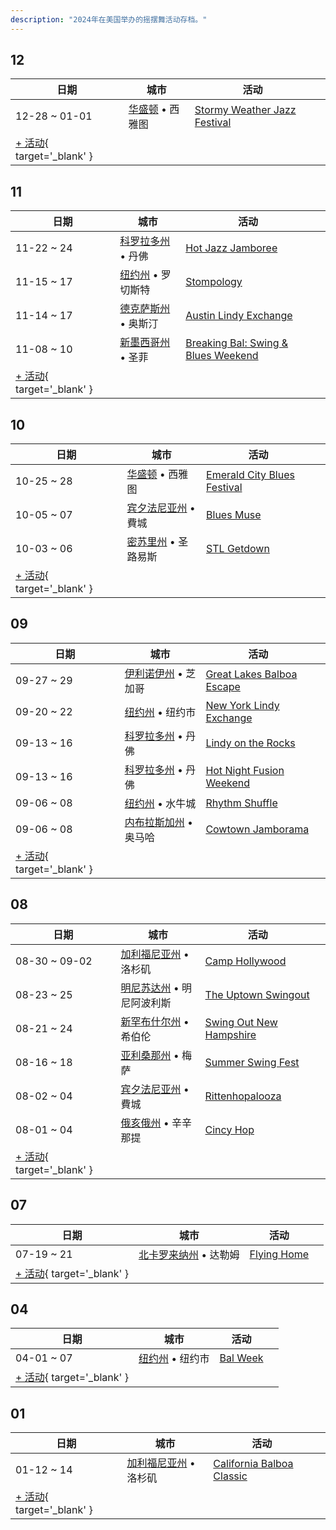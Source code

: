 ```yaml
---
description: "2024年在美国举办的摇摆舞活动存档。"
---
```


## 12

| 日期 | 城市 | 活动 | |
| --- | --- | --- | --- |
| 12-28 ~ 01-01 | [华盛顿](by_city.md#washington) • 西雅图 | [Stormy Weather Jazz Festival](stormy-weather-jazz-festival-2024.md) |  |
| [+ 活动](https://github.com/swingdance/events/issues/new?assignees=&labels=add+event&projects=&template=02-add_entity.yml&title=%5B2024%2Fus%5D%20%3CName%3E&region=us&province=&city=&org_id=&date_starts=2024-12-&date_ends=2024-12-){ target='_blank' }

## 11

| 日期 | 城市 | 活动 | |
| --- | --- | --- | --- |
| 11-22 ~ 24 | [科罗拉多州](by_city.md#colorado) • 丹佛 | [Hot Jazz Jamboree](hot-jazz-jamboree-2024.md) |  |
| 11-15 ~ 17 | [纽约州](by_city.md#new-york) • 罗切斯特 | [Stompology](stompology-2024.md) |  |
| 11-14 ~ 17 | [德克萨斯州](by_city.md#texas) • 奥斯汀 | [Austin Lindy Exchange](austin-lindy-exchange-2024.md) |  |
| 11-08 ~ 10 | [新墨西哥州](by_city.md#new-mexico) • 圣菲 | [Breaking Bal: Swing & Blues Weekend](breaking-bal-swing-n-blues-weekend-2024.md) |  |
| [+ 活动](https://github.com/swingdance/events/issues/new?assignees=&labels=add+event&projects=&template=02-add_entity.yml&title=%5B2024%2Fus%5D%20%3CName%3E&region=us&province=&city=&org_id=&date_starts=2024-11-&date_ends=2024-11-){ target='_blank' }

## 10

| 日期 | 城市 | 活动 | |
| --- | --- | --- | --- |
| 10-25 ~ 28 | [华盛顿](by_city.md#washington) • 西雅图 | [Emerald City Blues Festival](emerald-city-blues-festival-2024.md) |  |
| 10-05 ~ 07 | [宾夕法尼亚州](by_city.md#pennsylvania) • 費城 | [Blues Muse](blues-muse-2024.md) |  |
| 10-03 ~ 06 | [密苏里州](by_city.md#missouri) • 圣路易斯 | [STL Getdown](stl-getdown-2024.md) |  |
| [+ 活动](https://github.com/swingdance/events/issues/new?assignees=&labels=add+event&projects=&template=02-add_entity.yml&title=%5B2024%2Fus%5D%20%3CName%3E&region=us&province=&city=&org_id=&date_starts=2024-10-&date_ends=2024-10-){ target='_blank' }

## 09

| 日期 | 城市 | 活动 | |
| --- | --- | --- | --- |
| 09-27 ~ 29 | [伊利诺伊州](by_city.md#illinois) • 芝加哥 | [Great Lakes Balboa Escape](great-lakes-balboa-escape-2024.md) |  |
| 09-20 ~ 22 | [纽约州](by_city.md#new-york) • 纽约市 | [New York Lindy Exchange](new-york-lindy-exchange-2024.md) |  |
| 09-13 ~ 16 | [科罗拉多州](by_city.md#colorado) • 丹佛 | [Lindy on the Rocks](lindy-on-the-rocks-2024.md) |  |
| 09-13 ~ 16 | [科罗拉多州](by_city.md#colorado) • 丹佛 | [Hot Night Fusion Weekend](hot-night-fusion-weekend-2024.md) |  |
| 09-06 ~ 08 | [纽约州](by_city.md#new-york) • 水牛城 | [Rhythm Shuffle](rhythm-shuffle-2024.md) |  |
| 09-06 ~ 08 | [内布拉斯加州](by_city.md#nebraska) • 奥马哈 | [Cowtown Jamborama](cowtown-jamborama-2024.md) |  |
| [+ 活动](https://github.com/swingdance/events/issues/new?assignees=&labels=add+event&projects=&template=02-add_entity.yml&title=%5B2024%2Fus%5D%20%3CName%3E&region=us&province=&city=&org_id=&date_starts=2024-09-&date_ends=2024-09-){ target='_blank' }

## 08

| 日期 | 城市 | 活动 | |
| --- | --- | --- | --- |
| 08-30 ~ 09-02 | [加利福尼亚州](by_city.md#california) • 洛杉矶 | [Camp Hollywood](camp-hollywood-2024.md) |  |
| 08-23 ~ 25 | [明尼苏达州](by_city.md#minnesota) • 明尼阿波利斯 | [The Uptown Swingout](the-uptown-swingout-2024.md) |  |
| 08-21 ~ 24 | [新罕布什尔州](by_city.md#new-hampshire) • 希伯伦 | [Swing Out New Hampshire](swing-out-new-hampshire-2024.md) |  |
| 08-16 ~ 18 | [亚利桑那州](by_city.md#arizona) • 梅萨 | [Summer Swing Fest](summer-swing-fest-2024.md) |  |
| 08-02 ~ 04 | [宾夕法尼亚州](by_city.md#pennsylvania) • 費城 | [Rittenhopalooza](rittenhopalooza-2024.md) |  |
| 08-01 ~ 04 | [俄亥俄州](by_city.md#ohio) • 辛辛那提 | [Cincy Hop](cincy-hop-2024.md) |  |
| [+ 活动](https://github.com/swingdance/events/issues/new?assignees=&labels=add+event&projects=&template=02-add_entity.yml&title=%5B2024%2Fus%5D%20%3CName%3E&region=us&province=&city=&org_id=&date_starts=2024-08-&date_ends=2024-08-){ target='_blank' }

## 07

| 日期 | 城市 | 活动 | |
| --- | --- | --- | --- |
| 07-19 ~ 21 | [北卡罗来纳州](by_city.md#north-carolina) • 达勒姆 | [Flying Home](flying-home-2024.md) |  |
| [+ 活动](https://github.com/swingdance/events/issues/new?assignees=&labels=add+event&projects=&template=02-add_entity.yml&title=%5B2024%2Fus%5D%20%3CName%3E&region=us&province=&city=&org_id=&date_starts=2024-07-&date_ends=2024-07-){ target='_blank' }

## 04

| 日期 | 城市 | 活动 | |
| --- | --- | --- | --- |
| 04-01 ~ 07 | [纽约州](by_city.md#new-york) • 纽约市 | [Bal Week](bal-week-2024.md) |  |
| [+ 活动](https://github.com/swingdance/events/issues/new?assignees=&labels=add+event&projects=&template=02-add_entity.yml&title=%5B2024%2Fus%5D%20%3CName%3E&region=us&province=&city=&org_id=&date_starts=2024-04-&date_ends=2024-04-){ target='_blank' }

## 01

| 日期 | 城市 | 活动 | |
| --- | --- | --- | --- |
| 01-12 ~ 14 | [加利福尼亚州](by_city.md#california) • 洛杉矶 | [California Balboa Classic](california-balboa-classic-2024.md) |  |
| [+ 活动](https://github.com/swingdance/events/issues/new?assignees=&labels=add+event&projects=&template=02-add_entity.yml&title=%5B2024%2Fus%5D%20%3CName%3E&region=us&province=&city=&org_id=&date_starts=2024-01-&date_ends=2024-01-){ target='_blank' }

